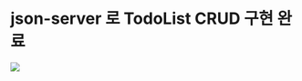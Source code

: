 # json-server 로 TodoList CRUD 구현 완료

<img src="https://user-images.githubusercontent.com/107869548/197054639-2623cc90-c72b-4ec4-9fef-6435870aa1a4.gif">